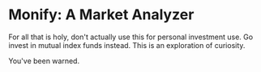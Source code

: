 Monify: A Market Analyzer
=========================

For all that is holy, don't actually use this for personal investment use. Go
invest in mutual index funds instead. This is an exploration of curiosity.

You've been warned.
